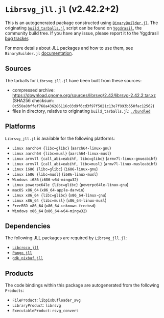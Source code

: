# `Librsvg_jll.jl` (v2.42.2+2)

This is an autogenerated package constructed using [`BinaryBuilder.jl`](https://github.com/JuliaPackaging/BinaryBuilder.jl). The originating [`build_tarballs.jl`](https://github.com/JuliaPackaging/Yggdrasil/blob/762504bf1876110489e6f8da05c4fa44ded3d399/L/Librsvg/build_tarballs.jl) script can be found on [`Yggdrasil`](https://github.com/JuliaPackaging/Yggdrasil/), the community build tree.  If you have any issue, please report it to the Yggdrasil [bug tracker](https://github.com/JuliaPackaging/Yggdrasil/issues).

For more details about JLL packages and how to use them, see `BinaryBuilder.jl` [documentation](https://juliapackaging.github.io/BinaryBuilder.jl/dev/jll/).

## Sources

The tarballs for `Librsvg_jll.jl` have been built from these sources:

* compressed archive: https://download.gnome.org/sources/librsvg/2.42/librsvg-2.42.2.tar.xz (SHA256 checksum: `0c550a0bffef768a436286116c03d9f6cd3f97f5021c13e7f093b550fac12562`)
* files in directory, relative to originating `build_tarballs.jl`: [`./bundled`](https://github.com/JuliaPackaging/Yggdrasil/tree/762504bf1876110489e6f8da05c4fa44ded3d399/L/Librsvg/bundled)

## Platforms

`Librsvg_jll.jl` is available for the following platforms:

* `Linux aarch64 {libc=glibc}` (`aarch64-linux-gnu`)
* `Linux aarch64 {libc=musl}` (`aarch64-linux-musl`)
* `Linux armv7l {call_abi=eabihf, libc=glibc}` (`armv7l-linux-gnueabihf`)
* `Linux armv7l {call_abi=eabihf, libc=musl}` (`armv7l-linux-musleabihf`)
* `Linux i686 {libc=glibc}` (`i686-linux-gnu`)
* `Linux i686 {libc=musl}` (`i686-linux-musl`)
* `Windows i686` (`i686-w64-mingw32`)
* `Linux powerpc64le {libc=glibc}` (`powerpc64le-linux-gnu`)
* `macOS x86_64` (`x86_64-apple-darwin`)
* `Linux x86_64 {libc=glibc}` (`x86_64-linux-gnu`)
* `Linux x86_64 {libc=musl}` (`x86_64-linux-musl`)
* `FreeBSD x86_64` (`x86_64-unknown-freebsd`)
* `Windows x86_64` (`x86_64-w64-mingw32`)

## Dependencies

The following JLL packages are required by `Librsvg_jll.jl`:

* [`Libcroco_jll`](https://github.com/JuliaBinaryWrappers/Libcroco_jll.jl)
* [`Pango_jll`](https://github.com/JuliaBinaryWrappers/Pango_jll.jl)
* [`gdk_pixbuf_jll`](https://github.com/JuliaBinaryWrappers/gdk_pixbuf_jll.jl)

## Products

The code bindings within this package are autogenerated from the following `Products`:

* `FileProduct`: `libpixbufloader_svg`
* `LibraryProduct`: `librsvg`
* `ExecutableProduct`: `rsvg_convert`
